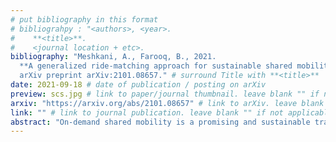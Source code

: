 ```yaml
---
# put bibliography in this format
# bibliograhpy : "<authors>, <year>.
#    **<title>**.
#    <journal location + etc>.
bibliography: "Meshkani, A., Farooq, B., 2021.
  **A generalized ride-matching approach for sustainable shared mobility**. Sustainable Cities and Society.
  arXiv preprint arXiv:2101.08657." # surround Title with **<title>**
date: 2021-09-18 # date of publication / posting on arXiv
preview: scs.jpg # link to paper/journal thumbnail. leave blank "" if not applicable
arxiv: "https://arxiv.org/abs/2101.08657" # link to arXiv. leave blank "" if not applicable
link: "" # link to journal publication. leave blank "" if not applicable
abstract: "On-demand shared mobility is a promising and sustainable transportation approach that can mitigate vehicle externalities, such as traffic congestion and emission. On-demand shared mobility systems require matching of one (one-to-one) or multiple riders (many-to-one) to a vehicle based on real-time information. We propose a novel Graph-based Many-to-One ride-Matching (GMOMatch) algorithm for the dynamic many-to-one matching problem in the presence of traffic congestion. GMOMatch, which is an iterative two-step method, provides high service quality and is efficient in terms of computational complexity. It starts with a one-to-one matching in Step 1 and is followed by solving a maximum weight matching problem in Step 2 to combine the travel requests. To evaluate the performance, it is compared with a ride-matching algorithm developed by Simonetto (2019). Both algorithms are implemented in a micro-traffic simulator to assess their performance and their impact on traffic congestion in Downtown,Toronto road network. In comparison to the Simonetto, GMOMatch improved the service rate, vehicle kilometer traveled and traffic travel time by 32%, 16.07%, and 4%, respectively. The sensitivity analysis indicated that utilizing vehicles with a capacity of 10 can achieve 25% service rate improvement compared to a capacity of 4."
---
```

